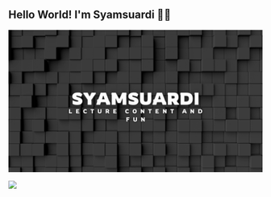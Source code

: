 ## Hello World! I'm Syamsuardi 👋🏻

![](img/Kabar%20terbaru%20dari%20dunia%20gim%20video.jpg)

<!--
**Syamsuardi28/Syamsuardi28** is a ✨ _special_ ✨ repository because its `README.md` (this file) appears on your GitHub profile.

Here are some ideas to get you started:

- 🔭 I’m currently working on ...
- 🌱 I’m currently learning ...
- 👯 I’m looking to collaborate on ...
- 🤔 I’m looking for help with ...
- 💬 Ask me about ...
- 📫 How to reach me: ...
- 😄 Pronouns: ...
- ⚡ Fun fact: ...
-->

![](https://media4.giphy.com/media/v1.Y2lkPTc5MGI3NjExMGt5OGprenN5ajExMm13MzN3MHI4NnZ3dDdtOXhoNGMzNTQxMXp5eiZlcD12MV9pbnRlcm5hbF9naWZfYnlfaWQmY3Q9Zw/ENY5vJgJPEfG3Ym14H/giphy.gif)
